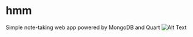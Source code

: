 # hmm
Simple note-taking web app powered by MongoDB and Quart
![Alt Text](https://i.imgur.com/rHF65Wa.gif)
